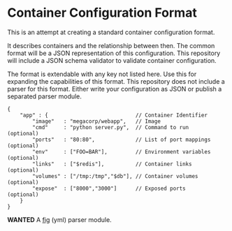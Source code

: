 # Container Configuration Format

This is an attempt at creating a standard container configuration format. 

It describes containers and the relationship between then. The common format will be a JSON representation of this configuration. This repository will include a JSON schema validator to validate container configuration.

The format is extendable with any key not listed here. Use this for expanding the capabilities of this format.
This repository does not include a parser for this format. Either write your configuration as JSON or publish a separated parser module.


	{
		"app" : {	  	                     // Container Identifier 
			"image"   : "megacorp/webapp",   // Image
			"cmd"     : "python server.py",  // Command to run        (optional)
			"ports"   : "80:80",             // List of port mappings (optional)
			"env"     : ["FOO=BAR"],         // Environment variables (optional)
			"links"   : ["$redis"],          // Container links       (optional)
			"volumes" : ["/tmp:/tmp","$db"], // Container volumes     (optional)
			"expose"  : ["8000","3000"]      // Exposed ports         (optional)
		}
	}



**WANTED** A [fig](http://www.fig.sh/yml.html) (yml) parser module.